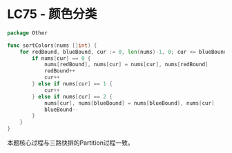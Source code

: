 # LC75 - 颜色分类

```go title="SortColors.go" linenums="1"
package Other

func sortColors(nums []int) {
	for redBound, blueBound, cur := 0, len(nums)-1, 0; cur <= blueBound; {
		if nums[cur] == 0 {
			nums[redBound], nums[cur] = nums[cur], nums[redBound]
			redBound++
			cur++
		} else if nums[cur] == 1 {
			cur++
		} else if nums[cur] == 2 {
			nums[cur], nums[blueBound] = nums[blueBound], nums[cur]
			blueBound--
		}
	}
}
```

本题核心过程与三路快排的Partition过程一致。